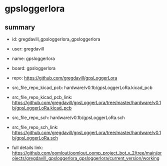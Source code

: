 # gpsloggerlora
 
## summary 
* id: gregdavill_gpsloggerlora_gpsloggerlora
* user: gregdavill
* name: gpsloggerlora
* board: gpsloggerlora
* repo: https://github.com/gregdavill/gpsLoggerLora
* src_file_repo_kicad_pcb: hardware/v0.1b/gpsLoggerLoRa.kicad_pcb
* src_file_repo_kicad_pcb_link: https://github.com/gregdavill/gpsLoggerLora/tree/master/hardware/v0.1b/gpsLoggerLoRa.kicad_pcb


* src_file_repo_sch: hardware/v0.1b/gpsLoggerLoRa.sch
* src_file_repo_sch_link: https://github.com/gregdavill/gpsLoggerLora/tree/master/hardware/v0.1b/gpsLoggerLoRa.sch
* full details link: https://github.com/oomlout/oomlout_oomp_project_bot_v_2/tree/main/projects/gregdavill_gpsloggerlora_gpsloggerlora/current_version/working  






